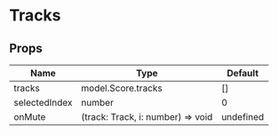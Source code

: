 # Tracks

## Props

| Name  | Type  | Default |
| ----- | ----- | ------- |
| tracks | model.Score.tracks | [] |
| selectedIndex  | number | 0 |
| onMute | (track: Track, i: number) => void | undefined |